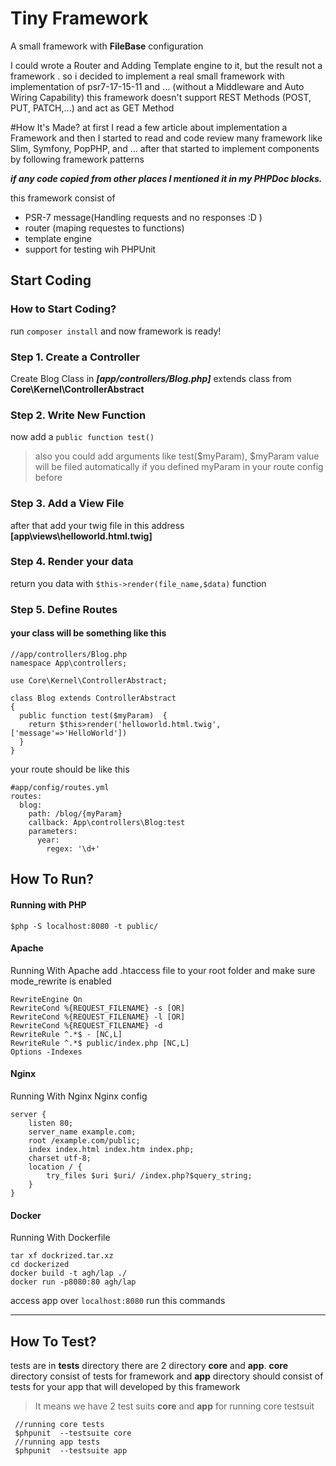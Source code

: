# Tiny Framework 
A small framework with **FileBase** configuration 

I could wrote a Router and Adding Template engine to it,
but the result not a framework . so i decided to implement a real small framework
with implementation of psr7-17-15-11 and ... (without a Middleware and Auto Wiring Capability)
this framework doesn't support REST Methods (POST, PUT, PATCH,...) and act as GET Method

#How It's Made?
at first I read a few article about implementation a Framework and then
I started to read and code review many framework like Slim, Symfony, PopPHP, and ...
after that started to implement components by following framework patterns 

**_if any code copied from other places I mentioned it in my PHPDoc blocks._**
  

this framework consist of
 - PSR-7 message(Handling requests and no responses :D )
 - router (maping requestes to functions)
 - template engine
 - support for testing wih PHPUnit


##  Start Coding
### How to Start Coding?
run  `composer install` and now framework is ready!
### Step 1. Create a Controller
Create  Blog Class in ***[app/controllers/Blog.php]*** 
extends class from **Core\Kernel\ControllerAbstract**
### Step 2. Write New Function
now add a  `public function test()` 
> also you could add arguments like test($myParam), $myParam value will be filed automatically if you defined myParam in your route config before
### Step 3. Add a View File
after that add your twig file in this address **[app\views\helloworld.html.twig]**
### Step 4. Render your data
return you data with `$this->render(file_name,$data)` function
### Step 5. Define Routes

#### your class will be something like this

    //app/controllers/Blog.php
    namespace App\controllers;  
      
    use Core\Kernel\ControllerAbstract;  
      
    class Blog extends ControllerAbstract  
    {  
      public function test($myParam)  {
	    return $this>render('helloworld.html.twig',['message'=>'HelloWorld'])
      }  
    }

your route should be like this

    #app/config/routes.yml
    routes:  
      blog:  
        path: /blog/{myParam}  
        callback: App\controllers\Blog:test  
        parameters:  
          year:  
            regex: '\d+'

## How To Run?

#### Running with PHP

    $php -S localhost:8080 -t public/
    
#### Apache
Running With Apache
	add .htaccess file to your root folder and make sure mode_rewrite is enabled


    RewriteEngine On
    RewriteCond %{REQUEST_FILENAME} -s [OR]
    RewriteCond %{REQUEST_FILENAME} -l [OR]
    RewriteCond %{REQUEST_FILENAME} -d
    RewriteRule ^.*$ - [NC,L]
    RewriteRule ^.*$ public/index.php [NC,L]
    Options -Indexes	

#### Nginx
Running With Nginx
Nginx config

    server {
        listen 80;
        server_name example.com;
        root /example.com/public;
        index index.html index.htm index.php;
        charset utf-8;
        location / {
            try_files $uri $uri/ /index.php?$query_string;
        }
    }

#### Docker
Running With Dockerfile

    tar xf dockrized.tar.xz
    cd dockerized
    docker build -t agh/lap ./
    docker run -p8080:80 agh/lap   

access app over `localhost:8080`
run this commands


---
## How To Test?
tests are in **tests** directory there are 2 directory **core** and **app**.
**core** directory consist of tests for framework
and **app** directory  should consist of tests for your app that will developed by this framework

> It means we have 2 test suits  **core** and **app**
for running core testsuit

     //running core tests 
     $phpunit  --testsuite core
     //running app tests
     $phpunit  --testsuite app
